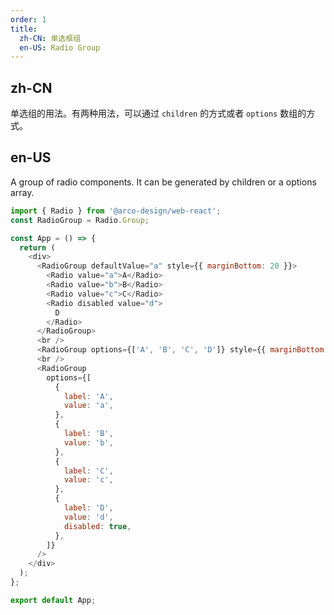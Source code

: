 ```yaml
---
order: 1
title:
  zh-CN: 单选框组
  en-US: Radio Group
---
```


## zh-CN

单选组的用法。有两种用法，可以通过 `children` 的方式或者 `options` 数组的方式。

## en-US

A group of radio components. It can be generated by children or a options array.

```js
import { Radio } from '@arco-design/web-react';
const RadioGroup = Radio.Group;

const App = () => {
  return (
    <div>
      <RadioGroup defaultValue="a" style={{ marginBottom: 20 }}>
        <Radio value="a">A</Radio>
        <Radio value="b">B</Radio>
        <Radio value="c">C</Radio>
        <Radio disabled value="d">
          D
        </Radio>
      </RadioGroup>
      <br />
      <RadioGroup options={['A', 'B', 'C', 'D']} style={{ marginBottom: 20 }} />
      <br />
      <RadioGroup
        options={[
          {
            label: 'A',
            value: 'a',
          },
          {
            label: 'B',
            value: 'b',
          },
          {
            label: 'C',
            value: 'c',
          },
          {
            label: 'D',
            value: 'd',
            disabled: true,
          },
        ]}
      />
    </div>
  );
};

export default App;
```
